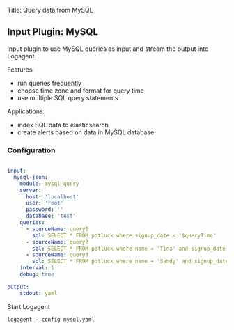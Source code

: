 Title: Query data from MySQL 

## Input Plugin: MySQL

Input plugin to use MySQL queries as input and stream the output into Logagent.

Features:

- run queries frequently
- choose time zone and format for query time
- use multiple SQL query statements 

Applications:

- index SQL data to elasticsearch
- create alerts based on data in MySQL database

### Configuration

```yaml

input:
  mysql-json:
    module: mysql-query
    server: 
      host: 'localhost'
      user: 'root'
      password: ''
      database: 'test'
    queries: 
      - sourceName: query1
        sql: SELECT * FROM potluck where signup_date < '$queryTime'
      - sourceName: query2      
        sql: SELECT * FROM potluck where name = 'Tina' and signup_date < '$queryTime'
      - sourceName: query3
        sql: SELECT * FROM potluck where name = 'Sandy' and signup_date < '$queryTime'
    interval: 1
    debug: true

output:
    stdout: yaml

```

Start Logagent

```
logagent --config mysql.yaml
```
